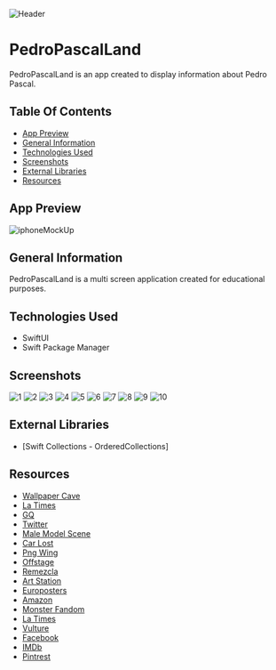 ![Header](Header.png)

# PedroPascalLand
PedroPascalLand is an app created to display information about Pedro Pascal.
## Table Of Contents
- [App Preview](#app-preview)
- [General Information](#general-information)
- [Technologies Used](#technologies-used)
- [Screenshots](#screenshots)
- [External Libraries](#external-libraries)
- [Resources](#resources)
## App Preview
![iphoneMockUp](iphoneMockUp.png)
## General Information
PedroPascalLand is a multi screen application created for educational purposes.
## Technologies Used
  * SwiftUI
  * Swift Package Manager
## Screenshots
![1](1.gif)
![2](2.gif)
![3](3.gif)
![4](4.gif)
![5](5.gif)
![6](6.gif)
![7](7.gif)
![8](8.gif)
![9](9.gif)
![10](10.gif)

## External Libraries
* [Swift Collections - OrderedCollections]
## Resources
* [Wallpaper Cave](https://wallpapercave.com/pedro-pascal-wallpapers)
* [La Times](https://www.latimes.com/entertainment-arts/tv/story/2023-01-26/pedro-pascal-host-snl-the-last-of-us)
* [GQ](https://www.gq.com/story/pedro-pascal-mandalorian-daddy-style)
* [Twitter](https://twitter.com/RachelLeishman/status/1391601643926470658/photo/1)
* [Male Model Scene](https://www.malemodelscene.net/editorial/pedro-pascal-style-magazine-italia/)
* [Car Lost](https://www.carlost.net/pedro-pascal-flaunt-magazine-photoshoot/)
* [Png Wing](https://www.pngwing.com/en/free-png-cbxuo)
* [Offstage](https://offstage.com.br/pedro-pascal-e-eleito-o-melhor-ator-da-decada-em-premio-chileno/)
* [Remezcla](https://remezcla.com/film/pedro-pascal-the-unbearable-weight-of-massive-talent-internet-reactions/)
* [Art Station](https://www.artstation.com/artwork/RnP1KA)
* [Europosters](https://www.europosters.eu/posters/star-wars-the-mandalorian-nightfall-v74201)
* [Amazon](https://www.amazon.com/Pedro-Pascal-inch-Photograph-Narcos/dp/B076PXD9YJ)
* [Monster Fandom](https://monster.fandom.com/wiki/Infected_(The_Last_of_Us))
* [La Times](https://www.latimes.com/entertainment-arts/movies/story/2022-03-13/nicolas-cage-unbearable-weight-of-massive-talent)
* [Vulture](https://www.vulture.com/article/baby-yoda-best-gifs-the-mandalorian-season-2.html)
* [Facebook](https://www.facebook.com/photo/?fbid=634824675354958&set=a.634824632021629)
* [IMDb](https://www.imdb.com/title/tt13610562/)
* [Pintrest](https://www.pinterest.com/pin/pedro-pascal-pedrohub--368873025742627910/)
